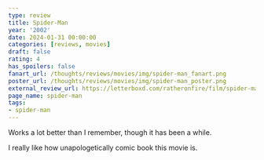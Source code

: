 ```yaml
---
type: review
title: Spider-Man
year: '2002'
date: 2024-01-31 00:00:00
categories: [reviews, movies]
draft: false
rating: 4
has_spoilers: false
fanart_url: /thoughts/reviews/movies/img/spider-man_fanart.png
poster_url: /thoughts/reviews/movies/img/spider-man_poster.png
external_review_url: https://letterboxd.com/ratheronfire/film/spider-man/
page_name: spider-man
tags:
- spider-man
---
```


Works a lot better than I remember, though it has been a while.

I really like how unapologetically comic book this movie is.

